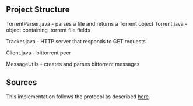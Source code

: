 ## Project Structure

TorrentParser.java - parses a file and returns a Torrent object
Torrent.java - object containing .torrent file fields

Tracker.java - HTTP server that responds to GET requests

Client.java - bittorrent peer

MessageUtils - creates and parses bittorrent messages

## Sources

This implementation follows the protocol as described [here](https://wiki.theory.org/BitTorrentSpecification).
